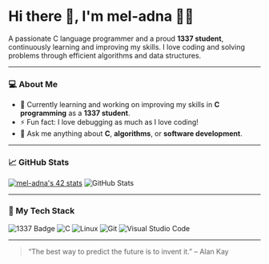 # Hi there 👋, I'm mel-adna 👨‍💻

A passionate C language programmer and a proud **1337 student**, continuously learning and improving my skills. I love coding and solving problems through efficient algorithms and data structures.

---

### 💻 About Me

- 🌱 Currently learning and working on improving my skills in **C programming** as a **1337 student**.
- ⚡ Fun fact: I love debugging as much as I love coding!
- 💬 Ask me anything about **C**, **algorithms**, or **software development**.

---

### 📈 GitHub Stats

<a href="https://github.com/oakoudad/badge42"><img src="https://badge.mediaplus.ma/greenbinary/mel-adna" alt="mel-adna's 42 stats" /></a>
![GitHub Stats](https://github-readme-stats.vercel.app/api?username=mel-adna&show_icons=true&theme=radical)

---

### 🔧 My Tech Stack

![1337 Badge](https://img.shields.io/badge/1337%20School-000000?&logo=graduation-cap&logoColor=white)
![C](https://img.shields.io/badge/-C-000000?&logo=c&logoColor=white)
![Linux](https://img.shields.io/badge/-Linux-000000?&logo=linux&logoColor=white)
![Git](https://img.shields.io/badge/-Git-000000?&logo=git&logoColor=white)
![Visual Studio Code](https://img.shields.io/badge/-VS%20Code-000000?&logo=visualstudiocode&logoColor=white)

---

> “The best way to predict the future is to invent it.” – Alan Kay
